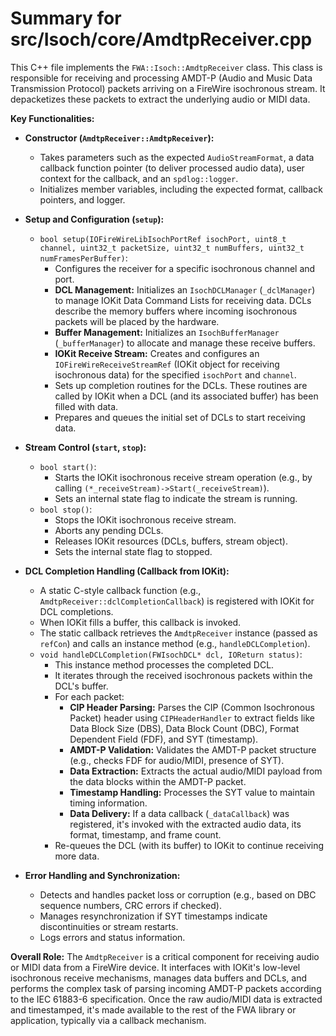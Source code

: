 # Summary for src/Isoch/core/AmdtpReceiver.cpp

This C++ file implements the `FWA::Isoch::AmdtpReceiver` class. This class is responsible for receiving and processing AMDT-P (Audio and Music Data Transmission Protocol) packets arriving on a FireWire isochronous stream. It depacketizes these packets to extract the underlying audio or MIDI data.

**Key Functionalities:**

-   **Constructor (`AmdtpReceiver::AmdtpReceiver`):**
    -   Takes parameters such as the expected `AudioStreamFormat`, a data callback function pointer (to deliver processed audio data), user context for the callback, and an `spdlog::logger`.
    -   Initializes member variables, including the expected format, callback pointers, and logger.

-   **Setup and Configuration (`setup`):**
    -   `bool setup(IOFireWireLibIsochPortRef isochPort, uint8_t channel, uint32_t packetSize, uint32_t numBuffers, uint32_t numFramesPerBuffer)`:
        -   Configures the receiver for a specific isochronous channel and port.
        -   **DCL Management:** Initializes an `IsochDCLManager` (`_dclManager`) to manage IOKit Data Command Lists for receiving data. DCLs describe the memory buffers where incoming isochronous packets will be placed by the hardware.
        -   **Buffer Management:** Initializes an `IsochBufferManager` (`_bufferManager`) to allocate and manage these receive buffers.
        -   **IOKit Receive Stream:** Creates and configures an `IOFireWireReceiveStreamRef` (IOKit object for receiving isochronous data) for the specified `isochPort` and `channel`.
        -   Sets up completion routines for the DCLs. These routines are called by IOKit when a DCL (and its associated buffer) has been filled with data.
        -   Prepares and queues the initial set of DCLs to start receiving data.

-   **Stream Control (`start`, `stop`):**
    -   `bool start()`:
        -   Starts the IOKit isochronous receive stream operation (e.g., by calling `(*_receiveStream)->Start(_receiveStream)`).
        -   Sets an internal state flag to indicate the stream is running.
    -   `bool stop()`:
        -   Stops the IOKit isochronous receive stream.
        -   Aborts any pending DCLs.
        -   Releases IOKit resources (DCLs, buffers, stream object).
        -   Sets the internal state flag to stopped.

-   **DCL Completion Handling (Callback from IOKit):**
    -   A static C-style callback function (e.g., `AmdtpReceiver::dclCompletionCallback`) is registered with IOKit for DCL completions.
    -   When IOKit fills a buffer, this callback is invoked.
    -   The static callback retrieves the `AmdtpReceiver` instance (passed as `refCon`) and calls an instance method (e.g., `handleDCLCompletion`).
    -   `void handleDCLCompletion(FWIsochDCL* dcl, IOReturn status)`:
        -   This instance method processes the completed DCL.
        -   It iterates through the received isochronous packets within the DCL's buffer.
        -   For each packet:
            -   **CIP Header Parsing:** Parses the CIP (Common Isochronous Packet) header using `CIPHeaderHandler` to extract fields like Data Block Size (DBS), Data Block Count (DBC), Format Dependent Field (FDF), and SYT (timestamp).
            -   **AMDT-P Validation:** Validates the AMDT-P packet structure (e.g., checks FDF for audio/MIDI, presence of SYT).
            -   **Data Extraction:** Extracts the actual audio/MIDI payload from the data blocks within the AMDT-P packet.
            -   **Timestamp Handling:** Processes the SYT value to maintain timing information.
            -   **Data Delivery:** If a data callback (`_dataCallback`) was registered, it's invoked with the extracted audio data, its format, timestamp, and frame count.
        -   Re-queues the DCL (with its buffer) to IOKit to continue receiving more data.

-   **Error Handling and Synchronization:**
    -   Detects and handles packet loss or corruption (e.g., based on DBC sequence numbers, CRC errors if checked).
    -   Manages resynchronization if SYT timestamps indicate discontinuities or stream restarts.
    -   Logs errors and status information.

**Overall Role:**
The `AmdtpReceiver` is a critical component for receiving audio or MIDI data from a FireWire device. It interfaces with IOKit's low-level isochronous receive mechanisms, manages data buffers and DCLs, and performs the complex task of parsing incoming AMDT-P packets according to the IEC 61883-6 specification. Once the raw audio/MIDI data is extracted and timestamped, it's made available to the rest of the FWA library or application, typically via a callback mechanism.
